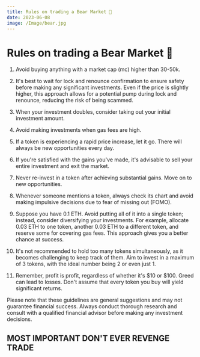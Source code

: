 ```yaml
---
title: Rules on trading a Bear Market 🐻
date: 2023-06-08
image: /Image/bear.jpg
---
```


# Rules on trading a Bear Market 🐻

1. Avoid buying anything with a market cap (mc) higher than 30-50k.

2. It's best to wait for lock and renounce confirmation to ensure safety before making any significant investments. Even if the price is slightly higher, this approach allows for a potential pump during lock and renounce, reducing the risk of being scammed.

3. When your investment doubles, consider taking out your initial investment amount.

4. Avoid making investments when gas fees are high.

5. If a token is experiencing a rapid price increase, let it go. There will always be new opportunities every day.

6. If you're satisfied with the gains you've made, it's advisable to sell your entire investment and exit the market.

7. Never re-invest in a token after achieving substantial gains. Move on to new opportunities.

8. Whenever someone mentions a token, always check its chart and avoid making impulsive decisions due to fear of missing out (FOMO).

9. Suppose you have 0.1 ETH. Avoid putting all of it into a single token; instead, consider diversifying your investments. For example, allocate 0.03 ETH to one token, another 0.03 ETH to a different token, and reserve some for covering gas fees. This approach gives you a better chance at success.

10. It's not recommended to hold too many tokens simultaneously, as it becomes challenging to keep track of them. Aim to invest in a maximum of 3 tokens, with the ideal number being 2 or even just 1.

11. Remember, profit is profit, regardless of whether it's $10 or $100. Greed can lead to losses. Don't assume that every token you buy will yield significant returns.

Please note that these guidelines are general suggestions and may not guarantee financial success. Always conduct thorough research and consult with a qualified financial advisor before making any investment decisions.

## MOST IMPORTANT DON'T EVER REVENGE TRADE
